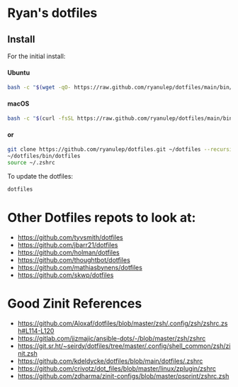 # Ryan's dotfiles

## Install

For the initial install:

#### Ubuntu

```sh
bash -c "$(wget -qO- https://raw.github.com/ryanulep/dotfiles/main/bin/dotfiles)" && source ~/.zshrc
```

#### macOS

```sh
bash -c "$(curl -fsSL https://raw.github.com/ryanulep/dotfiles/main/bin/dotfiles)" && source ~/.zshrc
```

#### or

```sh
git clone https://github.com/ryanulep/dotfiles.git ~/dotfiles --recursive
~/dotfiles/bin/dotfiles
source ~/.zshrc
```

To update the dotfiles:
```sh
dotfiles
```

# Other Dotfiles repots to look at:
- https://github.com/tyvsmith/dotfiles
- https://github.com/jbarr21/dotfiles
- https://github.com/holman/dotfiles
- https://github.com/thoughtbot/dotfiles
- https://github.com/mathiasbynens/dotfiles
- https://github.com/skwp/dotfiles

# Good Zinit References
- https://github.com/Aloxaf/dotfiles/blob/master/zsh/.config/zsh/zshrc.zsh#L114-L120
- https://gitlab.com/jjzmajic/ansible-dots/-/blob/master/zsh/zshrc
- https://git.sr.ht/~seirdy/dotfiles/tree/master/.config/shell_common/zsh/zinit.zsh
- https://github.com/kdeldycke/dotfiles/blob/main/dotfiles/.zshrc
- https://github.com/crivotz/dot_files/blob/master/linux/zplugin/zshrc
- https://github.com/zdharma/zinit-configs/blob/master/psprint/zshrc.zsh

